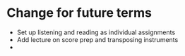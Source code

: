 # Change for future terms

- Set up listening and reading as individual assignments
- Add lecture on score prep and transposing instruments
-
